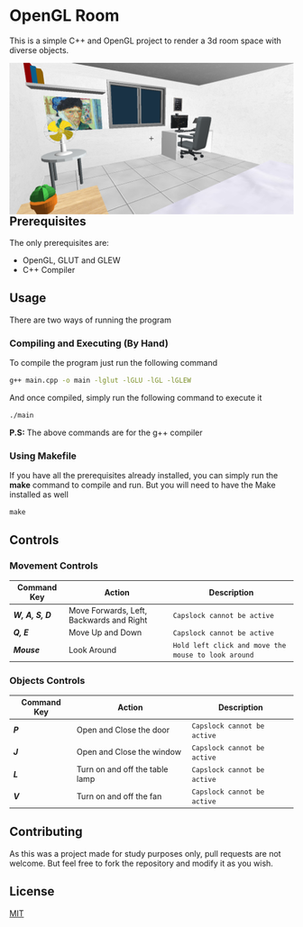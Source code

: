 # OpenGL Room

This is a simple C++ and OpenGL project to render a 3d room space with diverse objects.

<img src="./res/images/preview.png"
     alt="A simple room scene preview"
     style="float: left; margin-right: 10px;" />

## Prerequisites

The only prerequisites are:

- OpenGL, GLUT and GLEW
- C++ Compiler

## Usage

There are two ways of running the program

### Compiling and Executing (By Hand)

To compile the program just run the following command

```bash
g++ main.cpp -o main -lglut -lGLU -lGL -lGLEW
```

And once compiled, simply run the following command to execute it

```bash
./main
```

**P.S:** The above commands are for the g++ compiler

### Using Makefile

If you have all the prerequisites already installed, you can simply run the **make** command to compile and run. But you will need to have the Make installed as well

```
make
```

## Controls

### Movement Controls

| Command Key      | Action                                   | Description                                         |
| ---------------- | ---------------------------------------- | --------------------------------------------------- |
| **_W, A, S, D_** | Move Forwards, Left, Backwards and Right | `Capslock cannot be active`                         |
| **_Q, E_**       | Move Up and Down                         | `Capslock cannot be active`                         |
| **_Mouse_**      | Look Around                              | `Hold left click and move the mouse to look around` |

### Objects Controls

| Command Key | Action                         | Description                 |
| ----------- | ------------------------------ | --------------------------- |
| **_P_**     | Open and Close the door        | `Capslock cannot be active` |
| **_J_**     | Open and Close the window      | `Capslock cannot be active` |
| **_L_**     | Turn on and off the table lamp | `Capslock cannot be active` |
| **_V_**     | Turn on and off the fan        | `Capslock cannot be active` |

## Contributing

As this was a project made for study purposes only, pull requests are not welcome. But feel free to fork the repository and modify it as you wish.

## License

[MIT](./LICENSE)

